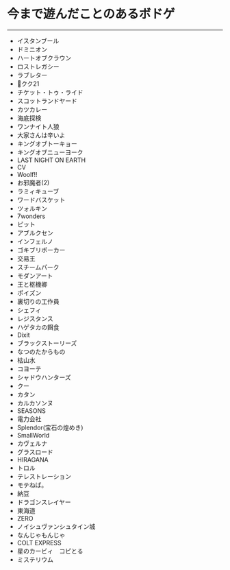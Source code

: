 # 今まで遊んだことのあるボドゲ
---  

- イスタンブール
- ドミニオン　　
- ハートオブクラウン　　
- ロストレガシー
- ラブレター
- クク21
- チケット・トゥ・ライド
- スコットランドヤード
- カツカレー
- 海底探検
- ワンナイト人狼
- 大家さんは辛いよ
- キングオブトーキョー
- キングオブニューヨーク
- LAST NIGHT ON EARTH
- CV
- Woolf!!
- お邪魔者(2)
- ラミィキューブ
- ワードバスケット
- ツォルキン
- 7wonders
- ピット
- アブルクセン
- インフェルノ
- ゴキブリポーカー
- 交易王
- スチームパーク
- モダンアート
- 王と枢機卿
- ポイズン
- 裏切りの工作員
- シェフィ
- レジスタンス
- ハゲタカの餌食
- Dixit
- ブラックストーリーズ
- なつのたからもの
- 枯山水
- コヨーテ
- シャドウハンターズ
- クー
- カタン
- カルカソンヌ
- SEASONS
- 電力会社
- Splendor(宝石の煌めき)
- SmallWorld
- カヴェルナ
- グラスロード
- HIRAGANA
- トロル
- テレストレーション
- モテねば。
- 納豆
- ドラゴンスレイヤー
- 東海道
- ZERO
- ノイシュヴァンシュタイン城
- なんじゃもんじゃ
- COLT EXPRESS
- 星のカービィ　コピとる
- ミステリウム
